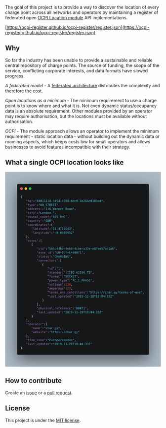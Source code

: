 The goal of this project is to provide a way to discover the location of every charge point across all networks and operators by maintaining a register of federated open [OCPI Location module](https://github.com/ocpi/ocpi/blob/master/mod_locations.asciidoc) API implementations.

[https://ocpi-register.github.io/ocpi-register/register.json](https://ocpi-register.github.io/ocpi-register/register.json)

## Why

So far the industry has been unable to provide a sustainable and reliable central repository of charge points. The source of funding, the scope of the service, conflicting corporate interests, and data formats have slowed progress.

*A federated model* - A [federated architecture](https://en.wikipedia.org/wiki/Federated_architecture) distributes the complexity and therefore the cost.

*Open locations as a minimum* - The minimum requirement to use a charge point is to know where and what it is. Not even dynamic status/occupancy data is an absolute requirement. Other modules provided by an operator may require authorisation, but the locations must be available without authorisation.

*OCPI* - The module approach allows an operator to implement the minimum requirement - static location data - without building out the dynamic data or roaming aspects, which keeps costs low for small operators and allows businesses to avoid features incompatible with their strategy.

## What a single OCPI location looks like

![Location sample](sample.png)

## How to contribute

Create an [issue](https://github.com/char-gy/ocpi-register/issues) or a [pull request](https://github.com/char-gy/ocpi-register/pulls).

## License

This project is under the [MIT license](https://github.com/ocpi-register/ocpi-register/blob/master/LICENSE).
